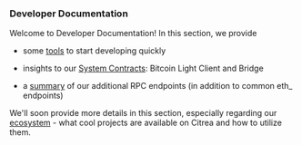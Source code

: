 ### Developer Documentation

Welcome to Developer Documentation! In this section, we provide

- some [tools](../developer-documentation/deployment-guide/README.md) to start developing quickly

- insights to our [System Contracts](../developer-documentation/system-contracts/README.md): Bitcoin Light Client and Bridge

- a [summary](../developer-documentation/rpc-documentation/ledger-rpc-documentation.md) of our additional RPC endpoints (in addition to common eth_ endpoints)

We'll soon provide more details in this section, especially regarding our [ecosystem](https://citrea.xyz/ecosystem) - what cool projects are available on Citrea and how to utilize them.